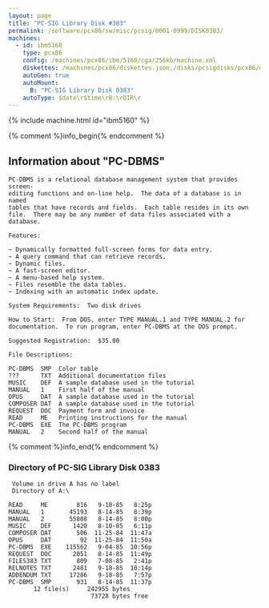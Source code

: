 ```yaml
---
layout: page
title: "PC-SIG Library Disk #383"
permalink: /software/pcx86/sw/misc/pcsig/0001-0999/DISK0383/
machines:
  - id: ibm5160
    type: pcx86
    config: /machines/pcx86/ibm/5160/cga/256kb/machine.xml
    diskettes: /machines/pcx86/diskettes.json,/disks/pcsigdisks/pcx86/diskettes.json
    autoGen: true
    autoMount:
      B: "PC-SIG Library Disk 0383"
    autoType: $date\r$time\rB:\rDIR\r
---
```


{% include machine.html id="ibm5160" %}

{% comment %}info_begin{% endcomment %}

## Information about "PC-DBMS"

    PC-DBMS is a relational database management system that provides screen-
    editing functions and on-line help.  The data of a database is in named
    tables that have records and fields.  Each table resides in its own
    file.  There may be any number of data files associated with a
    database.
    
    Features:
    
    ~ Dynamically formatted full-screen forms for data entry.
    ~ A query command that can retrieve records.
    ~ Dynamic files.
    ~ A fast-screen editor.
    ~ A menu-based help system.
    ~ Files resemble the data tables.
    ~ Indexing with an automatic index update.
    
    System Requirements:  Two disk drives
    
    How to Start:  From DOS, enter TYPE MANUAL.1 and TYPE MANUAL.2 for
    documentation.  To run program, enter PC-DBMS at the DOS prompt.
    
    Suggested Registration:  $35.00
    
    File Descriptions:
    
    PC-DBMS  SMP  Color table
    ???      TXT  Additional documentation files
    MUSIC    DEF  A sample database used in the tutorial
    MANUAL   1    First half of the manual
    OPUS     DAT  A sample database used in the tutorial
    COMPOSER DAT  A sample database used in the tutorial
    REQUEST  DOC  Payment form and invoice
    READ     ME   Printing instructions for the manual
    PC-DBMS  EXE  The PC-DBMS program
    MANUAL   2    Second half of the manual
{% comment %}info_end{% endcomment %}


### Directory of PC-SIG Library Disk 0383

     Volume in drive A has no label
     Directory of A:\

    READ     ME        816   9-18-85   8:25p
    MANUAL   1       45193   8-14-85   8:39p
    MANUAL   2       55808   8-14-85   8:00p
    MUSIC    DEF      1420   8-10-85   6:11p
    COMPOSER DAT       506  11-25-84  11:47a
    OPUS     DAT        92  11-25-84  11:50a
    PC-DBMS  EXE    115562   9-04-85  10:56p
    REQUEST  DOC      2051   8-14-85  11:49p
    FILES383 TXT       809   7-08-85   2:41p
    RELNOTES TXT      2481   9-18-85  10:14p
    ADDENDUM TXT     17286   9-18-85   7:57p
    PC-DBMS  SMP       931   8-14-85  11:37p
           12 file(s)     242955 bytes
                           73728 bytes free
